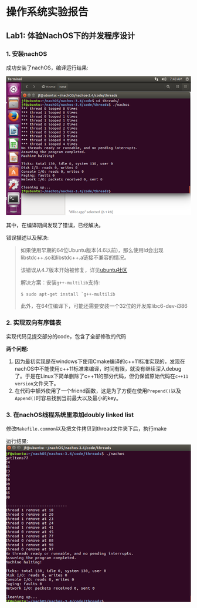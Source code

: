 # 操作系统实验报告

## Lab1: 体验NachOS下的并发程序设计

### 1. 安装nachOS

成功安装了nachOS，编译运行结果:

![compiled](./images/compiled-1.png)

其中，在编译期间发现了错误，已经解决。

错误描述以及解决:

> 如果使用早期的64位Ubuntu版本(4.6以前)，那么使用ld会出现libstdc++.so和libstdc++.a链接不兼容的情况。
>
> 该错误从4.7版本开始被修复，详见[ubuntu社区](https://bugs.launchpad.net/ubuntu/+source/gcc-4.6/+bug/973240)
>
> 解决方案：安装`g++-multilib`支持:
>
> ```
> $ sudo apt-get install `g++-multilib
> ```
>
> 此外，在64位编译下，可能还需要安装一个32位的开发库libc6-dev-i386

### 2. 实现双向有序链表

实现代码见提交部分的code，包含了全部修改的代码

**两个问题:**

1. 因为最初实现是在windows下使用Cmake编译的c++11标准实现的，发现在nachOS中不能使用c++11标准来编译，时间有限，就没有继续深入debug了。于是在Linux下简单删除了c++11的部分代码，但仍保留原始代码在`c++11 version`文件夹下。
2. 在代码中额外使用了一个friend函数，这是为了方便在使用`Prepend()`以及`Append()`时容易找到当前最大以及最小的key。

### 3. 在nachOS线程系统里添加doubly linked list

修改`Makefile.common`以及把文件拷贝到thread文件夹下后，执行make

运行结果:
  ![compiled2](./images/compiled-2.png)

